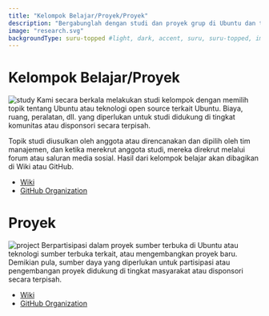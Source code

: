 ```yaml
---
title: "Kelompok Belajar/Proyek/Proyek"
description: "Bergabunglah dengan studi dan proyek grup di Ubuntu dan teknologi sumber terbuka terkait."
image: "research.svg"
backgroundType: suru-topped #light, dark, accent, suru, suru-topped, image
---
```

# Kelompok Belajar/Proyek
![study](study.png)
Kami secara berkala melakukan studi kelompok dengan memilih topik tentang Ubuntu atau teknologi open source terkait Ubuntu.
Biaya, ruang, peralatan, dll. yang diperlukan untuk studi didukung di tingkat komunitas atau disponsori secara terpisah.

Topik studi diusulkan oleh anggota atau direncanakan dan dipilih oleh tim manajemen, dan ketika merekrut anggota studi, mereka direkrut melalui forum atau saluran media sosial.
Hasil dari kelompok belajar akan dibagikan di Wiki atau GitHub.

- [Wiki](https://wiki.ubuntu.com)
- [GitHub Organization](https://github.com/ubuntu-id)

# Proyek
![project](project.png)
Berpartisipasi dalam proyek sumber terbuka di Ubuntu atau teknologi sumber terbuka terkait, atau mengembangkan proyek baru.
Demikian pula, sumber daya yang diperlukan untuk partisipasi atau pengembangan proyek didukung di tingkat masyarakat atau disponsori secara terpisah.

- [Wiki](https://wiki.ubuntu.com)
- [GitHub Organization](https://github.com/ubuntu-id)
